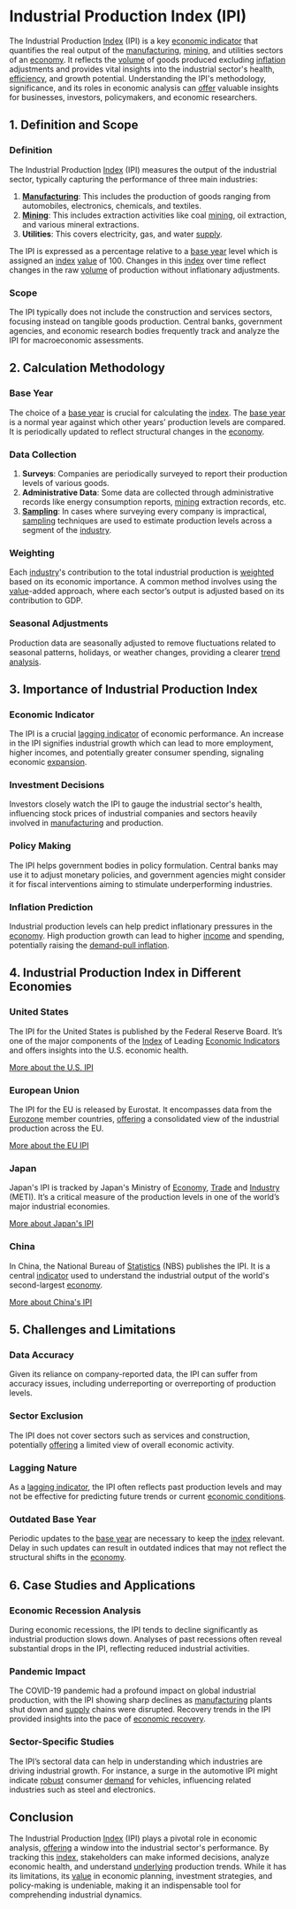 # Industrial Production Index (IPI)

The Industrial Production [Index](../i/index.md) (IPI) is a key [economic indicator](../e/economic_indicator.md) that quantifies the real output of the [manufacturing](../m/manufacturing.md), [mining](../m/mining.md), and utilities sectors of an [economy](../e/economy.md). It reflects the [volume](../v/volume.md) of goods produced excluding [inflation](../i/inflation.md) adjustments and provides vital insights into the industrial sector's health, [efficiency](../e/efficiency.md), and growth potential. Understanding the IPI's methodology, significance, and its roles in economic analysis can [offer](../o/offer.md) valuable insights for businesses, investors, policymakers, and economic researchers.

## 1. Definition and Scope

### Definition

The Industrial Production [Index](../i/index.md) (IPI) measures the output of the industrial sector, typically capturing the performance of three main industries:
1. **[Manufacturing](../m/manufacturing.md)**: This includes the production of goods ranging from automobiles, electronics, chemicals, and textiles.
2. **[Mining](../m/mining.md)**: This includes extraction activities like coal [mining](../m/mining.md), oil extraction, and various mineral extractions.
3. **Utilities**: This covers electricity, gas, and water [supply](../s/supply.md).

The IPI is expressed as a percentage relative to a [base year](../b/base_year.md) level which is assigned an [index](../i/index.md) [value](../v/value.md) of 100. Changes in this [index](../i/index.md) over time reflect changes in the raw [volume](../v/volume.md) of production without inflationary adjustments.

### Scope

The IPI typically does not include the construction and services sectors, focusing instead on tangible goods production. Central banks, government agencies, and economic research bodies frequently track and analyze the IPI for macroeconomic assessments.

## 2. Calculation Methodology

### Base Year

The choice of a [base year](../b/base_year.md) is crucial for calculating the [index](../i/index.md). The [base year](../b/base_year.md) is a normal year against which other years’ production levels are compared. It is periodically updated to reflect structural changes in the [economy](../e/economy.md).

### Data Collection

1. **Surveys**: Companies are periodically surveyed to report their production levels of various goods.
2. **Administrative Data**: Some data are collected through administrative records like energy consumption reports, [mining](../m/mining.md) extraction records, etc.
3. **[Sampling](../s/sampling.md)**: In cases where surveying every company is impractical, [sampling](../s/sampling.md) techniques are used to estimate production levels across a segment of the [industry](../i/industry.md).

### Weighting

Each [industry](../i/industry.md)'s contribution to the total industrial production is [weighted](../w/weighted.md) based on its economic importance. A common method involves using the [value](../v/value.md)-added approach, where each sector’s output is adjusted based on its contribution to GDP.

### Seasonal Adjustments

Production data are seasonally adjusted to remove fluctuations related to seasonal patterns, holidays, or weather changes, providing a clearer [trend analysis](../t/trend_analysis.md).

## 3. Importance of Industrial Production Index

### Economic Indicator

The IPI is a crucial [lagging indicator](../l/lagging_indicator.md) of economic performance. An increase in the IPI signifies industrial growth which can lead to more employment, higher incomes, and potentially greater consumer spending, signaling economic [expansion](../e/expansion.md).

### Investment Decisions

Investors closely watch the IPI to gauge the industrial sector's health, influencing stock prices of industrial companies and sectors heavily involved in [manufacturing](../m/manufacturing.md) and production.

### Policy Making

The IPI helps government bodies in policy formulation. Central banks may use it to adjust monetary policies, and government agencies might consider it for fiscal interventions aiming to stimulate underperforming industries.

### Inflation Prediction

Industrial production levels can help predict inflationary pressures in the [economy](../e/economy.md). High production growth can lead to higher [income](../i/income.md) and spending, potentially raising the [demand-pull inflation](../d/demand-pull_inflation.md).

## 4. Industrial Production Index in Different Economies

### United States

The IPI for the United States is published by the Federal Reserve Board. It’s one of the major components of the [Index](../i/index.md) of Leading [Economic Indicators](../e/economic_indicators.md) and offers insights into the U.S. economic health.

[More about the U.S. IPI](https://www.federalreserve.gov/releases/G17/)

### European Union

The IPI for the EU is released by Eurostat. It encompasses data from the [Eurozone](../e/eurozone.md) member countries, [offering](../o/offering.md) a consolidated view of the industrial production across the EU.

[More about the EU IPI](https://ec.europa.eu/eurostat/web/short-term-business-statistics)

### Japan

Japan's IPI is tracked by Japan's Ministry of [Economy](../e/economy.md), [Trade](../t/trade.md) and [Industry](../i/industry.md) (METI). It’s a critical measure of the production levels in one of the world’s major industrial economies.

[More about Japan's IPI](https://www.meti.go.jp/english/statistics/tyo/iip/index.html)

### China

In China, the National Bureau of [Statistics](../s/statistics.md) (NBS) publishes the IPI. It is a central [indicator](../i/indicator.md) used to understand the industrial output of the world's second-largest [economy](../e/economy.md).

[More about China's IPI](http://www.stats.gov.cn/english/)

## 5. Challenges and Limitations

### Data Accuracy

Given its reliance on company-reported data, the IPI can suffer from accuracy issues, including underreporting or overreporting of production levels.

### Sector Exclusion

The IPI does not cover sectors such as services and construction, potentially [offering](../o/offering.md) a limited view of overall economic activity.

### Lagging Nature

As a [lagging indicator](../l/lagging_indicator.md), the IPI often reflects past production levels and may not be effective for predicting future trends or current [economic conditions](../e/economic_conditions.md).

### Outdated Base Year

Periodic updates to the [base year](../b/base_year.md) are necessary to keep the [index](../i/index.md) relevant. Delay in such updates can result in outdated indices that may not reflect the structural shifts in the [economy](../e/economy.md).

## 6. Case Studies and Applications

### Economic Recession Analysis

During economic recessions, the IPI tends to decline significantly as industrial production slows down. Analyses of past recessions often reveal substantial drops in the IPI, reflecting reduced industrial activities.

### Pandemic Impact

The COVID-19 pandemic had a profound impact on global industrial production, with the IPI showing sharp declines as [manufacturing](../m/manufacturing.md) plants shut down and [supply](../s/supply.md) chains were disrupted. Recovery trends in the IPI provided insights into the pace of [economic recovery](../e/economic_recovery.md).

### Sector-Specific Studies

The IPI’s sectoral data can help in understanding which industries are driving industrial growth. For instance, a surge in the automotive IPI might indicate [robust](../r/robust.md) consumer [demand](../d/demand.md) for vehicles, influencing related industries such as steel and electronics.

## Conclusion

The Industrial Production [Index](../i/index.md) (IPI) plays a pivotal role in economic analysis, [offering](../o/offering.md) a window into the industrial sector's performance. By tracking this [index](../i/index.md), stakeholders can make informed decisions, analyze economic health, and understand [underlying](../u/underlying.md) production trends. While it has its limitations, its [value](../v/value.md) in economic planning, investment strategies, and policy-making is undeniable, making it an indispensable tool for comprehending industrial dynamics.